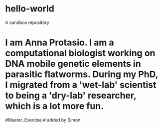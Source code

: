 # hello-world
A sandbox repository


I am Anna Protasio. I am a computational biologist working on **DNA mobile genetic elements in parasitic flatworms**. During my PhD, I migrated from a 'wet-lab' scientist to being a 'dry-lab' researcher, which is a lot more fun.
=======

#Master_Exercise # added by Simon 



